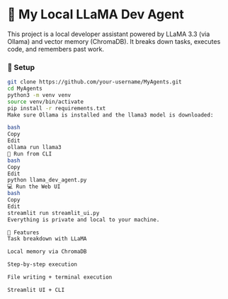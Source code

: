 # 🧠 My Local LLaMA Dev Agent

This project is a local developer assistant powered by LLaMA 3.3 (via Ollama) and vector memory (ChromaDB). It breaks down tasks, executes code, and remembers past work.

### 🔧 Setup

```bash
git clone https://github.com/your-username/MyAgents.git
cd MyAgents
python3 -m venv venv
source venv/bin/activate
pip install -r requirements.txt
Make sure Ollama is installed and the llama3 model is downloaded:

bash
Copy
Edit
ollama run llama3
🚀 Run from CLI
bash
Copy
Edit
python llama_dev_agent.py
💻 Run the Web UI
bash
Copy
Edit
streamlit run streamlit_ui.py
Everything is private and local to your machine.

🧠 Features
Task breakdown with LLaMA

Local memory via ChromaDB

Step-by-step execution

File writing + terminal execution

Streamlit UI + CLI
